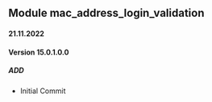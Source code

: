 ## Module mac_address_login_validation

#### 21.11.2022
#### Version 15.0.1.0.0
##### ADD
- Initial Commit

